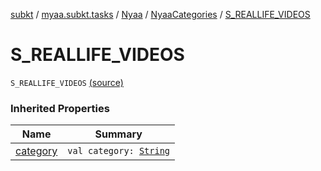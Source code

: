 [subkt](../../../index.md) / [myaa.subkt.tasks](../../index.md) / [Nyaa](../index.md) / [NyaaCategories](index.md) / [S_REALLIFE_VIDEOS](./-s_-r-e-a-l-l-i-f-e_-v-i-d-e-o-s.md)

# S_REALLIFE_VIDEOS

`S_REALLIFE_VIDEOS` [(source)](https://github.com/Myaamori/SubKt/blob/0.1.11/src/main/kotlin/myaa/subkt/tasks/tasks.kt#L805)

### Inherited Properties

| Name | Summary |
|---|---|
| [category](category.md) | `val category: `[`String`](https://kotlinlang.org/api/latest/jvm/stdlib/kotlin/-string/index.html) |
